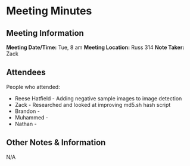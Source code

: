# Meeting Minutes
## Meeting Information
**Meeting Date/Time:** Tue, 8 am
**Meeting Location:** Russ 314
**Note Taker:** Zack

## Attendees
People who attended:
- Reese Hatfield - Adding negative sample images to image detection
- Zack - Researched and looked at improving md5.sh hash script
- Brandon -
- Muhammed -
- Nathan - 

## Other Notes & Information
N/A

